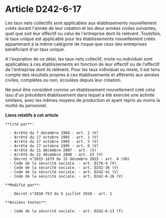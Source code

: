 # Article D242-6-17

Les taux nets collectifs sont applicables aux établissements nouvellement créés durant l'année de leur création et les deux
années civiles suivantes, quel que soit leur effectif ou celui de l'entreprise dont ils relèvent. Toutefois, le taux unique
est applicable pour les établissements nouvellement créés appartenant à la même catégorie de risque que ceux des entreprises
bénéficiant d'un taux unique.

A l'expiration de ce délai, les taux nets collectif, mixte ou individuel sont applicables à ces établissements en fonction de
leur effectif ou de l'effectif de l'entreprise dont ils relèvent. Pour les taux individuel ou mixte, il est tenu compte des
résultats propres à ces établissements et afférents aux années civiles, complètes ou non, écoulées depuis leur création.

Ne peut être considéré comme un établissement nouvellement créé celui issu d'un précédent établissement dans lequel a été
exercée une activité similaire, avec les mêmes moyens de production et ayant repris au moins la moitié du personnel.

**Liens relatifs à cet article**

	**Cité par**:

	  - Arrêté du 7 décembre 1984 - art. 2 (V)
	  - Arrêté du 17 octobre 1995 - art. 1 (V)
	  - Arrêté du 17 octobre 1995 - art. 5 (V)
	  - Arrêté du 17 octobre 1995 - art. 6 (V)
	  - Arrêté du 21 décembre 2007 - art. (V)
	  - Arrêté du 22 décembre 2008 - art. IV (V)
	  - Décret n°2015-1679 du 15 décembre 2015 - art. 4 (VD)
	  - Code de la sécurité sociale. - art. D176-4 (V)
	  - Code de la sécurité sociale. - art. D242-36 (V)
	  - Code de la sécurité sociale. - art. D242-41 (V)
	  - Code de la sécurité sociale. - art. D242-6-16 (V)

	**Modifié par**:

	  - Décret n°2010-753 du 5 juillet 2010 - art. 1

	**Anciens textes**:

	  - Code de la sécurité sociale. - art. D242-6-13 (T)
